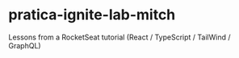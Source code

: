 # pratica-ignite-lab-mitch

Lessons from a RocketSeat tutorial (React / TypeScript / TailWind / GraphQL)
